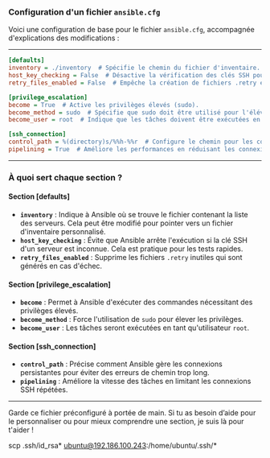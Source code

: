 
### Configuration d'un fichier `ansible.cfg`

Voici une configuration de base pour le fichier `ansible.cfg`, accompagnée d'explications des modifications :

---

```ini
[defaults]
inventory = ./inventory  # Spécifie le chemin du fichier d'inventaire.
host_key_checking = False  # Désactive la vérification des clés SSH pour éviter les messages d'avertissement.
retry_files_enabled = False  # Empêche la création de fichiers .retry en cas d'échec des tâches.

[privilege_escalation]
become = True  # Active les privilèges élevés (sudo).
become_method = sudo  # Spécifie que sudo doit être utilisé pour l'élévation des privilèges.
become_user = root  # Indique que les tâches doivent être exécutées en tant que root.

[ssh_connection]
control_path = %(directory)s/%%h-%%r  # Configure le chemin pour les connexions persistantes SSH.
pipelining = True  # Améliore les performances en réduisant les connexions SSH par tâche.
```

---

### À quoi sert chaque section ?

#### **Section [defaults]**
- **`inventory`** : Indique à Ansible où se trouve le fichier contenant la liste des serveurs. Cela peut être modifié pour pointer vers un fichier d'inventaire personnalisé.
- **`host_key_checking`** : Évite que Ansible arrête l'exécution si la clé SSH d'un serveur est inconnue. Cela est pratique pour les tests rapides.
- **`retry_files_enabled`** : Supprime les fichiers `.retry` inutiles qui sont générés en cas d'échec.

#### **Section [privilege_escalation]**
- **`become`** : Permet à Ansible d'exécuter des commandes nécessitant des privilèges élevés.
- **`become_method`** : Force l'utilisation de `sudo` pour élever les privilèges.
- **`become_user`** : Les tâches seront exécutées en tant qu'utilisateur `root`.

#### **Section [ssh_connection]**
- **`control_path`** : Précise comment Ansible gère les connexions persistantes pour éviter des erreurs de chemin trop long.
- **`pipelining`** : Améliore la vitesse des tâches en limitant les connexions SSH répétées.

---

Garde ce fichier préconfiguré à portée de main. Si tu as besoin d’aide pour le personnaliser ou pour mieux comprendre une section, je suis là pour t'aider !


scp  .ssh/id_rsa* ubuntu@192.186.100.243:/home/ubuntu/.ssh/*

